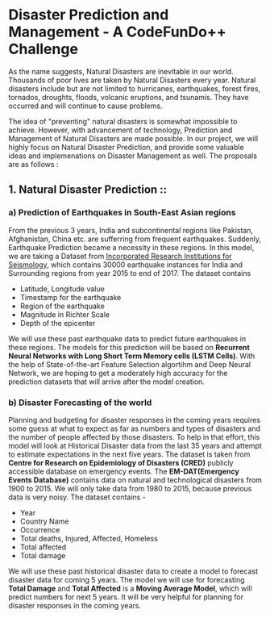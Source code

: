# Disaster Prediction and Management - A CodeFunDo++ Challenge

As the name suggests, Natural Disasters are inevitable in our world. Thousands of poor lives are taken by Natural Disasters every year. Natural disasters include but are not limited to hurricanes, earthquakes, forest fires, tornados, droughts, floods, volcanic eruptions, and tsunamis. They have occurred and will continue to cause problems. 

The idea of "preventing" natural disasters is somewhat impossible to achieve. However, with advancement of technology, Prediction and Management of Natural Disasters are made possible. In our project, we will highly focus on Natural Disaster Prediction, and provide some valuable ideas and implemenations on Disaster Management as well. The proposals are as follows :

## 1. Natural Disaster Prediction ::

### a) Prediction of Earthquakes in South-East Asian regions

From the previous 3 years, India and subcontinental regions like Pakistan, Afghanistan, China etc. are sufferring from frequent earthquakes. Suddenly, Earthquake Prediction became a necessity in these regions. In this model, we are taking a Dataset from [Incorporated Research Institutions for Seismology](http://ds.iris.edu/ds/), which contains 30000 earthquake instances for India and Surrounding regions from year 2015 to end of 2017. The dataset contains 
- Latitude, Longitude value
- Timestamp for the earthquake
- Region of the earthquake
- Magnitude in Richter Scale
- Depth of the epicenter

We will use these past earthquake data to predict future earthquakes in these regions. The models for this prediction will be based on **Recurrent Neural Networks with Long Short Term Memory cells (LSTM Cells)**. With the help of State-of-the-art Feature Selection algortihm and Deep Neural Network, we are hoping to get a moderately high accuracy for the prediction datasets that will arrive after the model creation.

### b) Disaster Forecasting of the world

Planning and budgeting for disaster responses in the coming years requires some guess at what to expect as far as numbers and types of disasters and the number of people affected by those disasters. To help in that effort, this model will look at Historical Disaster data from the last 35 years and attempt to estimate expectations in the next five years. The dataset is taken from **Centre for Research on Epidemiology of Disasters (CRED)** publicly accessible database on emergency events. The **EM-DAT(Emergency Events Database)** contains data on natural and technological disasters from 1900 to 2015. We will only take data from 1980 to 2015, because previous data is very noisy. The dataset contains - 
- Year
- Country Name
- Occurrence
- Total deaths, Injured, Affected, Homeless
- Total affected
- Total damage

We will use these past historical disaster data to create a model to forecast disaster data for coming 5 years. The model we will use for forecasting **Total Damage** and **Total Affected** is a **Moving Average Model**, which will predict numbers for next 5 years. It will be very helpful for planning for disaster responses in the coming years. 
